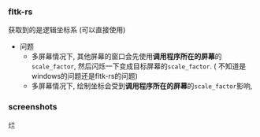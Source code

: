 ### fltk-rs

获取到的是逻辑坐标系 (可以直接使用)

- 问题
    - 多屏幕情况下, 其他屏幕的窗口会先使用**调用程序所在的屏幕**的`scale_factor`,
      然后闪烁一下变成目标屏幕的`scale_factor`. (
      不知道是windows的问题还是fltk-rs的问题)
    - 多屏幕情况下, 绘制坐标会受到**调用程序所在的屏幕**的`scale_factor`影响,

### screenshots

烂



